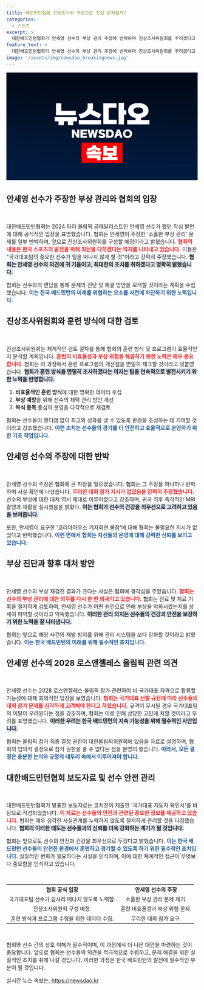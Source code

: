 ```yaml
---
title: 배드민턴협회 진상조사위 구성으로 진실 밝혀질까?
categories:
  - 스포츠
excerpt: >
  대한배드민턴협회가 안세영 선수의 부상 관리 주장에 반박하며 진상조사위원회를 꾸리겠다고 발표했습니다. 그러나 협회는 선수의 올림픽 출전 문제에 심각한 우려를 표명하며, 내부 문제 해결의 의지를 다졌습니다. 클릭을 유도하는 이 발언의 뒤에는 어떤 진실이 숨겨져 있을까요?
feature_text: >
  대한배드민턴협회가 안세영 선수의 부상 관리 주장에 반박하며 진상조사위원회를 꾸리겠다고 발표했습니다. 그러나 협회는 선수의 올림픽 출전 문제에 심각한 우려를 표명하며, 내부 문제 해결의 의지를 다졌습니다. 클릭을 유도하는 이 발언의 뒤에는 어떤 진실이 숨겨져 있을까요?
image: '/assets/img/newsdao_breakingnews.jpg'
---
```


<p><img src="/assets/img/newsdao_breakingnews.jpg" alt="implanttips 속보" /></p>

<h2 data-ke-size="size26">안세영 선수가 주장한 부상 관리와 협회의 입장</h2>

<p data-ke-size="size16">&nbsp;</p>

<p>대한배드민턴협회는 2024 파리 올림픽 금메달리스트인 안세영 선수가 했던 작심 발언에 대해 공식적인 입장을 표명했습니다. 협회는 안세영이 주장한 '소홀한 부상 관리' 문제를 일부 반박하며, 앞으로 진상조사위원회를 구성할 예정이라고 밝혔습니다. <b><span style="color: #ee2323;">협회의 내용은 한국 스포츠의 발전을 위해 최선을 다하겠다는 의지를 나타내고 있습니다.</span></b> 이들은 "국가대표팀의 중요한 선수가 팀을 떠나지 않게 할 것"이라고 강력히 주장했습니다. <b><span style="background-color: #21538527;">협회는 안세영 선수의 의견에 귀 기울이고, 최대한의 조치를 취하겠다고 명확히 밝혔습니다.</span></b> </p>

<p>협회는 선수와의 면담을 통해 문제의 진단 및 해결 방안을 모색할 것이라는 계획을 수립했습니다. <b><span style="color: #1a5490;">이는 한국 배드민턴의 미래를 위협하는 요소를 사전에 차단하기 위한 노력입니다.</span></b> </p>

<h2 data-ke-size="size26">진상조사위원회와 훈련 방식에 대한 검토</h2>

<p data-ke-size="size16">&nbsp;</p>

<p>진상조사위원회는 체계적인 검토 절차를 통해 협회의 훈련 방식 및 프로그램이 효율적인지 분석할 계획입니다. <b><span style="color: #ee2323;">훈련의 비효율성과 부상 위험을 해결하기 위한 노력은 매우 중요합니다.</span></b> 협회는 이 과정에서 훈련 프로그램의 개선점을 면밀히 체크할 것이라고 덧붙였습니다. <b><span style="background-color: #21538527;">협회가 훈련 방식을 면밀히 조사하겠다는 의지는 팀을 연속적으로 발전시키기 위한 노력을 반영합니다.</span></b> </p>

<ol>
  <li><b>비효율적인 훈련 방식</b>에 대한 명확한 데이터 수집</li>
  <li><b>부상 예방</b>을 위해 선수의 체력 관리 방안 개선</li>
  <li><b>복식 종목</b> 중심의 운영을 다각적으로 재검토</li>
</ol>

<p>협회는 선수들이 핸디캡 없이 최고의 성과를 낼 수 있도록 환경을 조성하는 데 기여할 것이라고 강조했습니다. <b><span style="color: #1a5490;">이런 조치는 선수들의 경기를 더 안전하고 효율적으로 운영하기 위한 기초 작업입니다.</span></b></p>

<h2 data-ke-size="size26">안세영 선수의 주장에 대한 반박</h2>

<p data-ke-size="size16">&nbsp;</p>

<p>안세영 선수의 주장은 협회에 큰 파장을 일으켰습니다. 협회는 그 주장을 하나하나 반박하며 사실 확인에 나섰습니다. <b><span style="color: #ee2323;">무리한 대회 참가 지시가 없었음을 강력히 주장했습니다.</span></b> 선수의 부상에 대한 대처 역시 제대로 이루어졌다고 강조하며, 귀국 직후 즉각적인 MRI 촬영과 재활을 실시했음을 밝혔다. <b><span style="background-color: #21538527;">이는 협회가 선수의 건강을 최우선으로 고려하고 있음을 보여줍니다.</span></b> </p>

<p>또한, 안세영이 요구한 '코리아하우스 기자회견 불참'에 대해 협회는 불필요한 지시가 없었다고 반박했습니다. <b><span style="color: #1a5490;">이런 면에서 협회는 자신들의 운영에 대해 강력한 신뢰를 보이고 있습니다.</span></b></p>

<h2 data-ke-size="size26">부상 진단과 향후 대처 방안</h2>

<p data-ke-size="size16">&nbsp;</p>

<p>안세영 선수의 부상 재검진 결과가 크다는 사실은 협회에 경각심을 주었습니다. <b><span style="color: #ee2323;">협회는 선수의 부상 관리에 대한 의무를 다시 한 번 되새기고 있습니다.</span></b> 협회는 진료 및 치료 기록을 철저하게 검토하여, 안세영 선수가 어떤 원인으로 인해 부상을 악화시켰는지를 상세히 파악할 것이라고 약속했습니다. <b><span style="background-color: #21538527;">이러한 관리 의지는 선수들의 건강과 안전을 보장하기 위한 노력을 잘 나타냅니다.</span></b></p>

<p>협회는 앞으로 해당 사건의 재발 방지를 위해 관리 시스템을 보다 강화할 것이라고 밝혔습니다. <b><span style="color: #1a5490;">이는 한국 배드민턴의 미래를 위해 필수적인 조치입니다.</span></b></p>

<h2 data-ke-size="size26">안세영 선수의 2028 로스앤젤레스 올림픽 관련 의견</h2>

<p data-ke-size="size16">&nbsp;</p>

<p>안세영 선수는 2028 로스앤젤레스 올림픽 참가 관련하여 비 국가대표 자격으로 합류할 가능성에 대해 회의적인 입장을 보였습니다. <b><span style="color: #ee2323;">협회는 국가대표 선발 규정에 따라 선수들의 대회 참가 문제를 심각하게 고려해야 한다고 하였습니다.</span></b> 규격이 무시될 경우 국가대표팀의 이탈이 우려된다는 점을 강조하며, 협회는 이로 인해 상당한 고민에 처할 것이라고 우려를 표명했습니다. <b><span style="background-color: #21538527;">이러한 우려는 한국 배드민턴의 지속 가능성을 위해 필수적인 사안입니다.</span></b></p>

<p>협회는 올림픽 참가 최종 결정 권한이 대한올림픽위원회에 있음을 자료로 설명하며, 협회의 임의적 결정으로 참가 권한을 줄 수 없다는 점을 분명히 했습니다. <b><span style="color: #1a5490;">따라서, 모든 결정은 충분한 논의와 규정의 테두리 속에서 이루어져야 합니다.</span></b></p>

<h2 data-ke-size="size26">대한배드민턴협회 보도자료 및 선수 안전 관리</h2>

<p data-ke-size="size16">&nbsp;</p>

<p>대한배드민턴협회가 발표한 보도자료는 코치진이 제출한 '국가대표 지도자 확인서'를 바탕으로 작성되었습니다. <b><span style="color: #ee2323;">이 자료는 선수들의 안전과 관련된 중요한 정보를 제공하고 있습니다.</span></b> 협회는 매우 심각한 사실관계를 누락하지 않도록 철저하게 관리할 것을 다짐했습니다. <b><span style="background-color: #21538527;">협회의 이러한 태도는 선수들과의 신뢰를 더욱 강화하는 계기가 될 것입니다.</span></b></p>

<p>협회는 앞으로도 선수의 안전과 건강을 최우선으로 두겠다고 밝혔습니다. <b><span style="color: #1a5490;">이는 한국 배드민턴 선수들이 안전한 환경에서 훈련하고 경기할 수 있도록 하기 위한 필수적인 조치입니다.</span></b>  실질적인 변화가 필요하다는 사실을 인식하며, 이에 대한 체계적인 접근이 무엇보다 중요함을 인식하고 있습니다. </p>

<p data-ke-size="size16">&nbsp;</p>

<table style="width:100%;">
  <tr>
    <td style="text-align: center; height: 17px;"><b>협회 공식 입장</b></td>
    <td style="text-align: center; height: 17px;"><b>안세영 선수의 주장</b></td>
  </tr>
  <tr>
    <td style="text-align: center; height: 17px;">국가대표팀 선수가 쉽사리 떠나지 않도록 노력함.</td>
    <td style="text-align: center; height: 17px;">소홀한 부상 관리 문제 제기.</td>
  </tr>
  <tr>
    <td style="text-align: center; height: 17px;">진상조사위원회 구성 예정.</td>
    <td style="text-align: center; height: 17px;">훈련 비효율성과 부상 위험 문제.</td>
  </tr>
  <tr>
    <td style="text-align: center; height: 17px;">훈련 방식과 프로그램 수정을 위한 데이터 수집.</td>
    <td style="text-align: center; height: 17px;">무리한 대회 참가 요구.</td>
  </tr>
</table>

<p data-ke-size="size16">&nbsp;</p> 

<p>협회와 선수 간의 상호 이해가 필수적이며, 이 과정에서 더 나은 대안을 마련하는 것이 중요합니다. 앞으로 협회는 선수들의 의견을 적극적으로 수렴하고, 문제 해결을 위한 실질적인 조치를 취해 나갈 것입니다. 이러한 과정은 한국 배드민턴의 발전에 필수적인 부분이 될 것입니다. </p>
실시간 뉴스 속보는, <a href="https://newsdao.kr" rel="dofollow">https://newsdao.kr</a>


